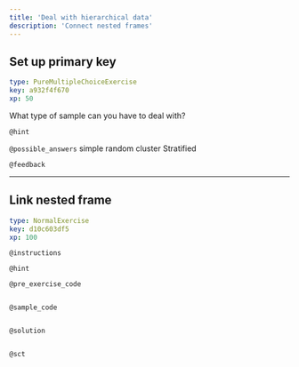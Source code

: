```yaml
---
title: 'Deal with hierarchical data'
description: 'Connect nested frames'
---
```


## Set up primary key

```yaml
type: PureMultipleChoiceExercise
key: a932f4f670
xp: 50
```

What type of sample can you have to deal with?

`@hint`


`@possible_answers`
simple random
cluster
Stratified

`@feedback`


---

## Link nested frame

```yaml
type: NormalExercise
key: d10c603df5
xp: 100
```



`@instructions`


`@hint`


`@pre_exercise_code`
```{r}

```

`@sample_code`
```{r}

```

`@solution`
```{r}

```

`@sct`
```{r}

```
